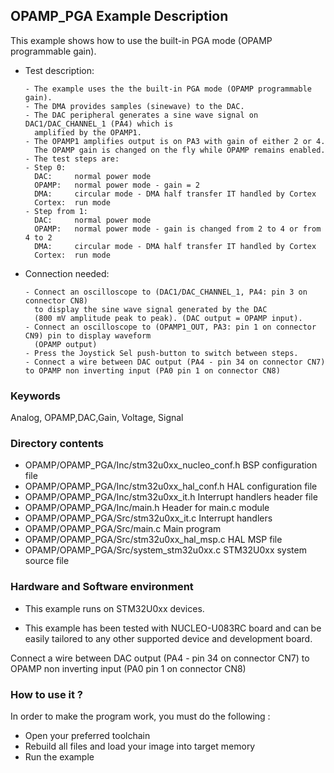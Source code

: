 ## <b>OPAMP_PGA Example Description</b>

This example shows how to use the built-in PGA mode (OPAMP programmable gain).

- Test description:

      - The example uses the the built-in PGA mode (OPAMP programmable gain).
      - The DMA provides samples (sinewave) to the DAC.
      - The DAC peripheral generates a sine wave signal on DAC1/DAC_CHANNEL_1 (PA4) which is
        amplified by the OPAMP1.
      - The OPAMP1 amplifies output is on PA3 with gain of either 2 or 4.
        The OPAMP gain is changed on the fly while OPAMP remains enabled.
      - The test steps are:
      - Step 0:
        DAC:     normal power mode
        OPAMP:   normal power mode - gain = 2
        DMA:     circular mode - DMA half transfer IT handled by Cortex
        Cortex:  run mode
      - Step from 1:
        DAC:     normal power mode
        OPAMP:   normal power mode - gain is changed from 2 to 4 or from 4 to 2
        DMA:     circular mode - DMA half transfer IT handled by Cortex
        Cortex:  run mode

- Connection needed:

      - Connect an oscilloscope to (DAC1/DAC_CHANNEL_1, PA4: pin 3 on connector CN8)
        to display the sine wave signal generated by the DAC
        (800 mV amplitude peak to peak). (DAC output = OPAMP input).
      - Connect an oscilloscope to (OPAMP1_OUT, PA3: pin 1 on connector CN9) pin to display waveform
        (OPAMP output)
      - Press the Joystick Sel push-button to switch between steps.
      - Connect a wire between DAC output (PA4 - pin 34 on connector CN7) to OPAMP non inverting input (PA0 pin 1 on connector CN8)

### <b>Keywords</b>

Analog, OPAMP,DAC,Gain, Voltage, Signal

### <b>Directory contents</b>

  - OPAMP/OPAMP_PGA/Inc/stm32u0xx_nucleo_conf.h BSP configuration file
  - OPAMP/OPAMP_PGA/Inc/stm32u0xx_hal_conf.h    HAL configuration file
  - OPAMP/OPAMP_PGA/Inc/stm32u0xx_it.h          Interrupt handlers header file
  - OPAMP/OPAMP_PGA/Inc/main.h                  Header for main.c module
  - OPAMP/OPAMP_PGA/Src/stm32u0xx_it.c          Interrupt handlers
  - OPAMP/OPAMP_PGA/Src/main.c                  Main program
  - OPAMP/OPAMP_PGA/Src/stm32u0xx_hal_msp.c     HAL MSP file
  - OPAMP/OPAMP_PGA/Src/system_stm32u0xx.c      STM32U0xx system source file

### <b>Hardware and Software environment</b>

  - This example runs on STM32U0xx devices.

  - This example has been tested with NUCLEO-U083RC board and can be
    easily tailored to any other supported device and development board.

Connect a wire between DAC output (PA4 - pin 34 on connector CN7) to OPAMP non inverting input (PA0 pin 1 on connector CN8)

### <b>How to use it ?</b>

In order to make the program work, you must do the following :

 - Open your preferred toolchain
 - Rebuild all files and load your image into target memory
 - Run the example
